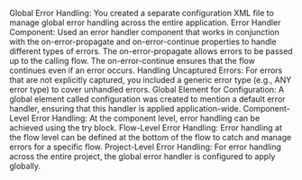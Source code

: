 Global Error Handling:
You created a separate configuration XML file to manage global error handling across the entire application.
Error Handler Component:
Used an error handler component that works in conjunction with the on-error-propagate and on-error-continue properties to handle different types of errors.
  The on-error-propagate allows errors to be passed up to the calling flow.
  The on-error-continue ensures that the flow continues even if an error occurs.
Handling Uncaptured Errors:
For errors that are not explicitly captured, you included a generic error type (e.g., ANY error type) to cover unhandled errors.
Global Element for Configuration:
A global element called configuration was created to mention a default error handler, ensuring that this handler is applied application-wide.
Component-Level Error Handling:
At the component level, error handling can be achieved using the try block.
Flow-Level Error Handling:
Error handling at the flow level can be defined at the bottom of the flow to catch and manage errors for a specific flow.
Project-Level Error Handling:
For error handling across the entire project, the global error handler is configured to apply globally.
